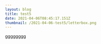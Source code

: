 ```yaml
---
layout: blog
title: test5
date: 2021-04-06T08:45:17.151Z
thumbnail: /2021-04-06-test5/letterbox.png
---
```

gggggggg